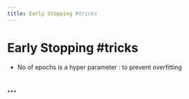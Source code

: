 ```yaml
---
title: Early Stopping #tricks
---
```


# Early Stopping #tricks
- No of epochs is a hyper parameter : to prevent overfitting

## …














































